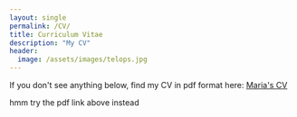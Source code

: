 ```yaml
---
layout: single
permalink: /CV/
title: Curriculum Vitae
description: "My CV"
header:
  image: /assets/images/telops.jpg
---
```


If you don't see anything below, find my CV in pdf format here: [Maria's
CV]({{site.url}}/assets/images/CV-2017July.pdf)

<object data="{{site.url}}/assets/images/CV-2017July.pdf" type="application/pdf" width="600" height="600">
  hmm try the pdf link above instead <a href="{{site.url}}/assets/images/CV-2017July.pdf"></a>
</object>
